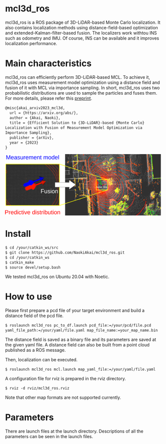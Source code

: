 # mcl3d_ros
mcl3d_ros is a ROS package of 3D-LiDAR-based Monte Carlo localization. It also contains localization methods using distance-field-based optimization and extended-Kalman-filter-based fusion. The localizers work withtou INS such as odometry and IMU. Of course, INS can be available and it improves localization performance.



# Main characteristics

mcl3d_ros can efficiently perform 3D-LiDAR-based MCL. To achieve it, mcl3d_ros uses measurement model optimization using a distance field and fusion of it with MCL via importance sampling. In short, mcl3d_ros uses two probabilistic distributions are used to sample the particles and fuses them. For more details, please refer this [preprint](https://).

```
@misc{akai_arxiv2023_mcl3d,
  url = {https://arxiv.org/abs/},
  author = {Akai, Naoki},
  title = {Efficient Solution to {3D-LiDAR}-based {Monte Carlo} Localization with Fusion of Measurement Model Optimization via Importance Sampling},
  publisher = {arXiv},
  year = {2023}
}
```



![](doc/mcl3d_ros_image.png)





# Install

```
$ cd /your/catkin_ws/src
$ git clone https://github.com/NaokiAkai/mcl3d_ros.git
$ cd /your/catkin_ws
$ catkin_make
$ source devel/setup.bash
```

We tested mcl3d_ros on Ubuntu 20.04 with Noetic.





# How to use

Please first prepare a pcd file of your target environment and build a distance field of the pcd file.

```
$ roslaunch mcl3d_ros pc_to_df.launch pcd_file:=/your/pcd/file.pcd yaml_file_path:=/your/yaml/file.yaml map_file_name:=your_map_name.bin
```

The distance field is saved as a binary file and its parameters are saved at the given yaml file. A distance field can also be built from a point cloud published as a ROS message.

Then, localization can be executed.

```
$ roslaunch mcl3d_ros mcl.launch map_yaml_file:=/your/yaml/file.yaml
```

A configuration file for rviz is prepared in the rviz directory.

```
$ rviz -d rviz/mcl3d_ros.rviz
```

Note that other map formats are not supported currently.



# Parameters

There are launch files at the launch directory. Descriptions of all the parameters can be seen in the launch files.
